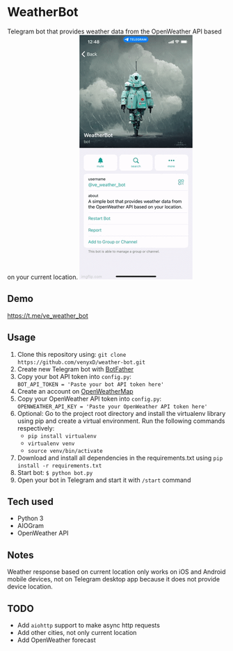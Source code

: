 # WeatherBot
Telegram bot that provides weather data from the OpenWeather API based on your current location.
![](preview.gif)
## Demo
https://t.me/ve_weather_bot

## Usage
1. Clone this repository using: `git clone https://github.com/venyxD/weather-bot.git`
2. Create new Telegram bot with [BotFather](https://t.me/BotFather)
3. Copy your bot API token into `config.py`:<br />
   `BOT_API_TOKEN = 'Paste your bot API token here'`
4. Create an account on [OpenWeatherMap](https://home.openweathermap.org/users/sign_up)
5. Copy your OpenWeather API token into `config.py`:<br />
   `OPENWEATHER_API_KEY = 'Paste your OpenWeather API token here'`
6. Optional: Go to the project root directory and install the virtualenv library using pip and create a virtual environment. Run the following commands respectively:
   * `pip install virtualenv`
   * `virtualenv venv`
   * `source venv/bin/activate`
7. Download and install all dependencies in the requirements.txt using `pip install -r requirements.txt`
8. Start bot: `$ python bot.py`
9. Open your bot in Telegram and start it with `/start` command

## Tech used
* Python 3
* AIOGram
* OpenWeather API

## Notes
Weather response based on current location only works on iOS and Android mobile devices, not on Telegram desktop app because it does not provide device location.

## TODO
* Add `aiohttp` support to make async http requests
* Add other cities, not only current location
* Add OpenWeather forecast